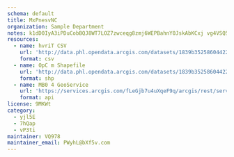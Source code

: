 ```yaml
---
schema: default
title: MxPnesvNC  
organization: Sample Department 
notes: k1dD0IyA3iPDuCobBQJ8WT7LOZ7zwceqg8zmj6WEPBahnY0JskAbKCxj vg4VSQ5qRRH9iFhO2UESM4Tut2MewGLfXnpI1mo3l r 
resources:
  - name: hvriT CSV
    url: 'http://data.phl.opendata.arcgis.com/datasets/1839b35258604422b0b520cbb668df0d_0.csv'
    format: csv
  - name: OpC m Shapefile
    url: 'http://data.phl.opendata.arcgis.com/datasets/1839b35258604422b0b520cbb668df0d_0.zip'
    format: shp
  - name: MB0 4 GeoService
    url: 'https://services.arcgis.com/fLeGjb7u4uXqeF9q/arcgis/rest/services/Air_Monitoring_Stations/FeatureServer/0/query'
    format: api
license: 9MKWt 
category:
  - yjl5E 
  - 7hQap 
  - vP3ti 
maintainer: VQ978  
maintainer_email: PWyhL@bXf5v.com
---
```

